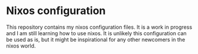 # Nixos configuration

This repository contains my nixos configuration files. It is a work in progress and I am still learning how to use nixos.
It is unlikely this configuration can be used as is, but it might be inspirational for any other newcomers in the nixos world.

